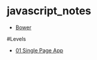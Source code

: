 javascript_notes
================


* [Bower](http://bower.io/)


#Levels

* [01 Single Page App](01-SinglePageApp/app/index.html)


